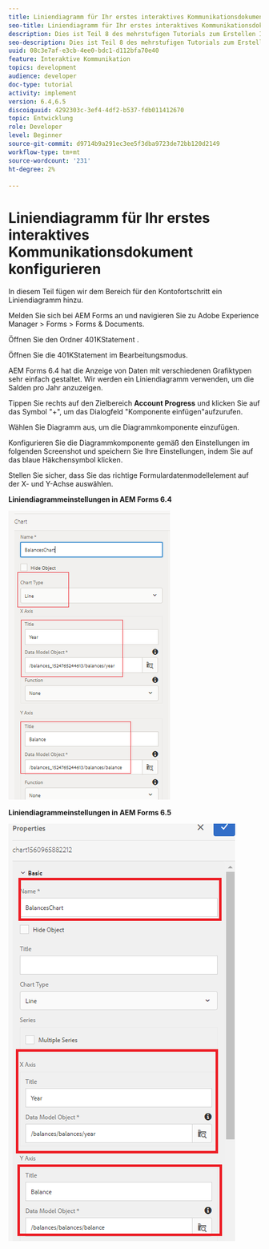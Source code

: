 ```yaml
---
title: Liniendiagramm für Ihr erstes interaktives Kommunikationsdokument konfigurieren
seo-title: Liniendiagramm für Ihr erstes interaktives Kommunikationsdokument konfigurieren
description: Dies ist Teil 8 des mehrstufigen Tutorials zum Erstellen Ihres ersten interaktiven Kommunikationsdokuments. In diesem Teil fügen wir dem Bereich für den Kontofortschritt ein Liniendiagramm hinzu.
seo-description: Dies ist Teil 8 des mehrstufigen Tutorials zum Erstellen Ihres ersten interaktiven Kommunikationsdokuments. In diesem Teil fügen wir dem Bereich für den Kontofortschritt ein Liniendiagramm hinzu.
uuid: 08c3e7af-e3cb-4ee0-bdc1-d112bfa70e40
feature: Interaktive Kommunikation
topics: development
audience: developer
doc-type: tutorial
activity: implement
version: 6.4,6.5
discoiquuid: 4292303c-3ef4-4df2-b537-fdb011412670
topic: Entwicklung
role: Developer
level: Beginner
source-git-commit: d9714b9a291ec3ee5f3dba9723de72bb120d2149
workflow-type: tm+mt
source-wordcount: '231'
ht-degree: 2%

---
```



# Liniendiagramm für Ihr erstes interaktives Kommunikationsdokument konfigurieren

In diesem Teil fügen wir dem Bereich für den Kontofortschritt ein Liniendiagramm hinzu.

Melden Sie sich bei AEM Forms an und navigieren Sie zu Adobe Experience Manager > Forms > Forms &amp; Documents.

Öffnen Sie den Ordner 401KStatement .

Öffnen Sie die 401KStatement im Bearbeitungsmodus.

AEM Forms 6.4 hat die Anzeige von Daten mit verschiedenen Grafiktypen sehr einfach gestaltet. Wir werden ein Liniendiagramm verwenden, um die Salden pro Jahr anzuzeigen.

Tippen Sie rechts auf den Zielbereich **Account Progress** und klicken Sie auf das Symbol &quot;+&quot;, um das Dialogfeld &quot;Komponente einfügen&quot;aufzurufen.

Wählen Sie Diagramm aus, um die Diagrammkomponente einzufügen.

Konfigurieren Sie die Diagrammkomponente gemäß den Einstellungen im folgenden Screenshot und speichern Sie Ihre Einstellungen, indem Sie auf das blaue Häkchensymbol klicken.

Stellen Sie sicher, dass Sie das richtige Formulardatenmodellelement auf der X- und Y-Achse auswählen.

**Liniendiagrammeinstellungen in AEM Forms 6.4**

![linechart64](assets/linechart.png)

**Liniendiagrammeinstellungen in AEM Forms 6.5**

![linechart64](assets/linechart65.PNG)


